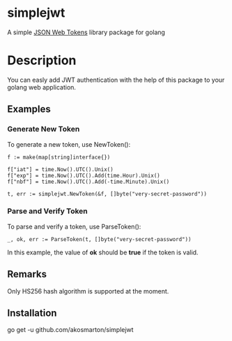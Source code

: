 # simplejwt
A simple [JSON Web Tokens](https://jwt.io/) library package for golang

# Description
You can easly add JWT authentication with the help of this package to your golang web application.

## Examples
### Generate New Token
To generate a new token, use NewToken():
```
f := make(map[string]interface{})

f["iat"] = time.Now().UTC().Unix()
f["exp"] = time.Now().UTC().Add(time.Hour).Unix()
f["nbf"] = time.Now().UTC().Add(-time.Minute).Unix()

t, err := simplejwt.NewToken(&f, []byte("very-secret-password"))
```
### Parse and Verify Token
To parse and verify a token, use ParseToken():
```
_, ok, err := ParseToken(t, []byte("very-secret-password"))
```
In this example, the value of **ok** should be **true** if the token is valid.
## Remarks
Only HS256 hash algorithm is supported at the moment.

## Installation
go get -u github.com/akosmarton/simplejwt

